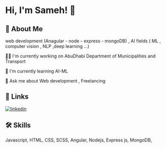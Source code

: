 
# Hi, I'm Sameh! 👋


## 🚀 About Me
web development (Anagular - node - express - mongoDB) , AI fields ( ML , computer vision , NLP ,deep learning ...)


 
👩‍💻 I'm currently working on AbuDhabi Department of Municipalities and Transport

🧠 I'm currently learning AI-ML 
 
💬 Ask me about Web development , Freelancing




## 🔗 Links
[![linkedin](https://img.shields.io/badge/linkedin-0A66C2?style=for-the-badge&logo=linkedin&logoColor=white)](https://www.linkedin.com/in/sameh-al-yassin)
 

## 🛠 Skills
Javascript, HTML, CSS, SCSS, Angular, Nodejs, Express js,  MongoDB, 

